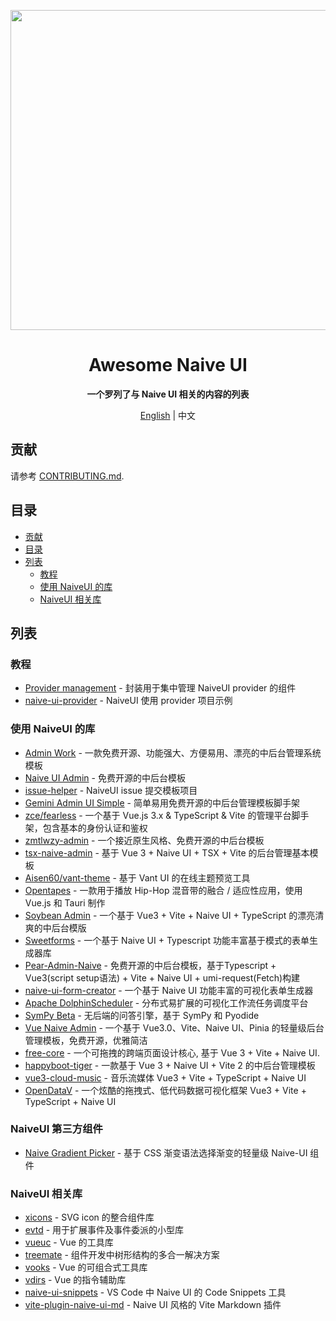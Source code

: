 <p align="center">
  <img width="512px" src="https://naiveui.oss-cn-hongkong.aliyuncs.com/awesomenaive.jpg" />
</p>

<h1 align="center">Awesome Naive UI</h1>
<p align="center"><b>一个罗列了与 Naive UI 相关的内容的列表</b></p>

<p align="center"><a href="README.md">English</a> | 中文</p>

## 贡献

请参考 [CONTRIBUTING.md](https://github.com/naive-ui/awesome-naive/blob/main/CONTRIBUTING.md).

## 目录

- [贡献](#贡献)
- [目录](#目录)
- [列表](#列表)
  - [教程](#教程)
  - [使用 NaiveUI 的库](#使用-naiveui-的库)
  - [NaiveUI 相关库](#naiveui-相关库)

## 列表

<!-- md-parser-start -->

### 教程

- [Provider management](https://amadeus711.github.io/note/vue/naive-ui-provider-management.html) - 封装用于集中管理 NaiveUI provider 的组件
- [naive-ui-provider](https://github.com/Talljack/naive-ui-provider) - NaiveUI 使用 provider 项目示例

### 使用 NaiveUI 的库

- [Admin Work](https://github.com/qingqingxuan/admin-work) - 一款免费开源、功能强大、方便易用、漂亮的中后台管理系统模板
- [Naive UI Admin](https://github.com/jekip/naive-ui-admin) - 免费开源的中后台模板
- [issue-helper](https://github.com/naive-ui/issue-helper) - NaiveUI issue 提交模板项目
- [Gemini Admin UI Simple](https://github.com/luterc/gemini-admin-ui-simple) - 简单易用免费开源的中后台管理模板脚手架
- [zce/fearless](https://github.com/zce/fearless) - 一个基于 Vue.js 3.x & TypeScript & Vite 的管理平台脚手架，包含基本的身份认证和鉴权
- [zmtlwzy-admin](https://github.com/zmtlwzy/zmtlwzy-admin) - 一个接近原生风格、免费开源的中后台模板
- [tsx-naive-admin](https://github.com/WalkAlone0325/tsx-naive-admin) - 基于 Vue 3 + Naive UI + TSX + Vite 的后台管理基本模板
- [Aisen60/vant-theme](https://github.com/Aisen60/vant-theme) - 基于 Vant UI 的在线主题预览工具
- [Opentapes](https://codeberg.org/xaviers/Opentapes) - 一款用于播放 Hip-Hop 混音带的融合 / 适应性应用，使用 Vue.js 和 Tauri 制作
- [Soybean Admin](https://github.com/honghuangdc/soybean-admin) - 一个基于 Vue3 + Vite + Naive UI + TypeScript 的漂亮清爽的中后台模版
- [Sweetforms](https://github.com/ChronicStone/VueSweetforms) - 一个基于 Naive UI + Typescript 功能丰富基于模式的表单生成器库
- [Pear-Admin-Naive](https://github.com/pearadmin/pear-admin-naive) - 免费开源的中后台模板，基于Typescript + Vue3(script setup语法) + Vite + Naive UI + umi-request(Fetch)构建
- [naive-ui-form-creator](https://github.com/doom-9/naive-ui-form-creator) - 一个基于 Naive UI 功能丰富的可视化表单生成器
- [Apache DolphinScheduler](https://github.com/apache/dolphinscheduler) - 分布式易扩展的可视化工作流任务调度平台
- [SymPy Beta](https://github.com/eagleoflqj/sympy_beta) - 无后端的问答引擎，基于 SymPy 和 Pyodide
- [Vue Naive Admin](https://github.com/zclzone/vue-naive-admin) - 一个基于 Vue3.0、Vite、Naive UI、Pinia 的轻量级后台管理模板，免费开源，优雅简洁
- [free-core](https://github.com/eamesh/free-core) - 一个可拖拽的跨端页面设计核心, 基于 Vue 3 + Vite + Naive UI.
- [happyboot-tiger](https://github.com/pumelotea/happyboot-tiger) - 一款基于 Vue 3 + Naive UI + Vite 2 的中后台管理模板
- [vue3-cloud-music](https://github.com/path-yu/vue3-cloud-music) - 音乐流媒体 Vue3 + Vite + TypeScript + Naive UI
- [OpenDataV](https://github.com/AnsGoo/openDataV) - 一个炫酷的拖拽式、低代码数据可视化框架 Vue3 + Vite + TypeScript + Naive UI

### NaiveUI 第三方组件

- [Naive Gradient Picker](https://github.com/MauriceConrad/naive-gradient-picker) - 基于 CSS 渐变语法选择渐变的轻量级 Naive-UI 组件

### NaiveUI 相关库

- [xicons](https://github.com/07akioni/xicons) - SVG icon 的整合组件库
- [evtd](https://github.com/07akioni/evtd) - 用于扩展事件及事件委派的小型库
- [vueuc](https://github.com/07akioni/vueuc) - Vue 的工具库
- [treemate](https://github.com/07akioni/treemate) - 组件开发中树形结构的多合一解决方案
- [vooks](https://github.com/07akioni/vooks) - Vue 的可组合式工具库
- [vdirs](https://github.com/07akioni/vdirs) - Vue 的指令辅助库
- [naive-ui-snippets](https://github.com/JimFirst/naive-ui-snippets) - VS Code 中 Naive UI 的 Code Snippets 工具
- [vite-plugin-naive-ui-md](https://github.com/Volankey/vite-plugin-naive-ui-md) - 
Naive UI 风格的 Vite Markdown 插件
